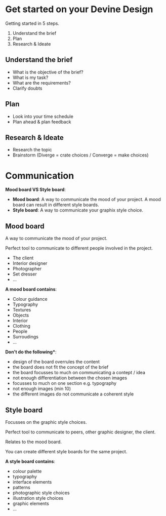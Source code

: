 # Get started on your Devine Design

Getting started in 5 steps.

1. Understand the brief
2. Plan
3. Research & Ideate

## Understand the brief

- What is the objective of the brief?
- What is my task?
- What are the requirements?
- Clarify doubts

## Plan

- Look into your time schedule
- Plan ahead & plan feedback

## Research & Ideate

- Research the topic
- Brainstorm (Diverge = crate choices / Converge = make choices)

# Communication

**Mood board VS Style board**:

- **Mood board**: A way to communicate the mood of your project. A mood board can result in different style boards.
- **Style board**: A way to communicate your graphix style choice.

## Mood board

A way to communicate the mood of your project.

Perfect tool to communicate to different people involved in the project.

- The client
- Interior designer
- Photographer
- Set dresser
- ...

**A mood board contains**:

- Colour guidance
- Typography
- Textures
- Objects
- Interior
- Clothing
- People
- Surroudings
- ...

**Don't do the following\***:

- design of the board overrules the content
- the board does not fit the concept of the brief
- the board focusses to much on communicating a contept / idea
- not enough differentiation between the chosen images
- focusses to much on one section e.g. typography
- not enough images (min 10)
- the different images do not communicate a coherent style

## Style board

Focusses on the graphic style choices.

Perfect tool to communicate to peers, other graphic designer, the client.

Relates to the mood board.

You can create different style boards for the same project.

**A style board contains**:

- colour palette
- typography
- interface elements
- patterns
- photographic style choices
- illustration style choices
- graphic elements
- ...
